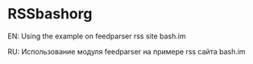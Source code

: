 RSSbashorg
===========

EN:
Using the example on feedparser rss site bash.im

RU:
Использование модуля feedparser на примере rss сайта bash.im